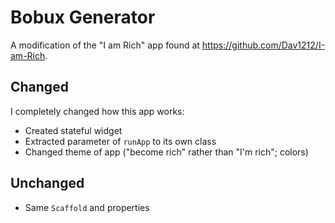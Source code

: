 # Bobux Generator
 A modification of the "I am Rich" app found at https://github.com/Dav1212/I-am-Rich.

## Changed
 I completely changed how this app works:
- Created stateful widget
- Extracted parameter of `runApp` to its own class
- Changed theme of app ("become rich" rather than "I'm rich"; colors)

## Unchanged
- Same `Scaffold` and properties
